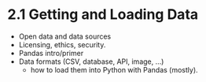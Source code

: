 # 2.1 Getting and Loading Data

- Open data and data sources
- Licensing, ethics, security.
- Pandas intro/primer
- Data formats (CSV, database, API, image, …)
   - how to load them into Python with Pandas (mostly).
